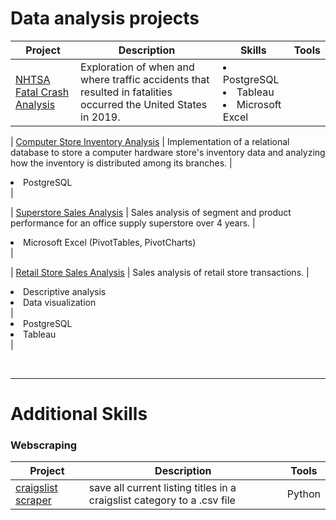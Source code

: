 
# Data analysis projects

|  Project  |  Description  | Skills | Tools |
|---|  --- | - | - |
|  [NHTSA Fatal Crash Analysis](/fatal_crash_project)  | Exploration of when and where traffic accidents that resulted in fatalities occurred the United States in 2019. | <li>PostgreSQL</li> <li>Tableau</li> <li>Microsoft Excel</li> |

| [Computer Store Inventory Analysis](hardware_store) | Implementation of a relational database to store a computer hardware store's inventory data and analyzing how the inventory is distributed among its branches. | <li>PostgreSQL</li> |

| [Superstore Sales Analysis](/superstore_sales) | Sales analysis of segment and product performance for an office supply superstore over 4 years. | <li>Microsoft Excel (PivotTables, PivotCharts)</li> |

| [Retail Store Sales Analysis](/retail_sales) | Sales analysis of retail store transactions. | <li>Descriptive analysis</li> <li>Data visualization</li> | <li>PostgreSQL</li> <li>Tableau</li>| 

<br>

***

# Additional Skills
###  Webscraping  
|  Project  |  Description  | Tools |
| - | - | - |
|  [craigslist scraper](/craigslist_scraper)  |  save all current listing titles in a craigslist category to a .csv file  | Python |

